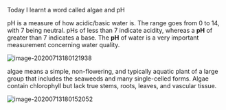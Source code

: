 Today I learnt a word called algae and pH



pH is a measure of how acidic/basic water is. The range goes from 0 to 14, with 7 being neutral. pHs of less than 7 indicate acidity, whereas a **pH** of greater than 7 indicates a base. The **pH** of water is a very important measurement concerning water quality.

![image-20200713180121938](E:\github\ninagu2010.github.io\images\image-20200713180121938.png)

algae means a simple, non-flowering, and typically aquatic plant of a large group that includes the seaweeds and many single-celled forms. Algae contain chlorophyll but lack true stems, roots, leaves, and vascular tissue.

![image-20200713180152052](E:\github\ninagu2010.github.io\images\image-20200713180152052.png)